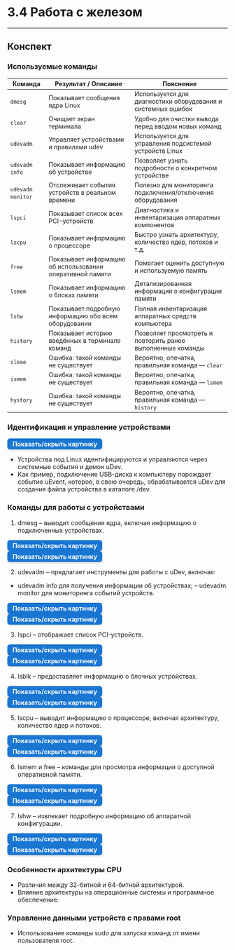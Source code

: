# 3.4 Работа с железом

---

## Конспект

### Используемые команды

| Команда           | Результат / Описание                                      | Пояснение                                                    |
|-------------------|-----------------------------------------------------------|--------------------------------------------------------------|
| `dmesg`           | Показывает сообщения ядра Linux                           | Используется для диагностики оборудования и системных ошибок |
| `clear`           | Очищает экран терминала                                   | Удобно для очистки вывода перед вводом новых команд          |
| `udevadm`         | Управляет устройствами и правилами udev                   | Используется для управления подсистемой устройств Linux      |
| `udevadm info`    | Показывает информацию об устройстве                       | Позволяет узнать подробности о конкретном устройстве         |
| `udevadm monitor` | Отслеживает события устройств в реальном времени          | Полезно для мониторинга подключения/отключения оборудования  |
| `lspci`           | Показывает список всех PCI-устройств                      | Диагностика и инвентаризация аппаратных компонентов          |
| `lscpu`           | Показывает информацию о процессоре                        | Быстро узнать архитектуру, количество ядер, потоков и т.д.   |
| `free`            | Показывает информацию об использовании оперативной памяти | Помогает оценить доступную и используемую память             |
| `lsmem`           | Показывает информацию о блоках памяти                     | Детализированная информация о конфигурации памяти            |
| `lshw`            | Показывает подробную информацию обо всем оборудовании     | Полная инвентаризация аппаратных средств компьютера          |
| `history`         | Показывает историю введённых в терминале команд           | Позволяет просмотреть и повторить ранее выполненные команды  |
| `cleae`           | Ошибка: такой команды не существует                       | Вероятно, опечатка, правильная команда — `clear`             |
| `ismem`           | Ошибка: такой команды не существует                       | Вероятно, опечатка, правильная команда — `lsmem`             |
| `hystory`         | Ошибка: такой команды не существует                       | Вероятно, опечатка, правильная команда — `history`           |

### Идентификация и управление устройствами

<details> <summary style=" 
          display: inline-block; 
          padding: 4px 12px; 
          background-color: #1976d2; 
          color: white; font-weight: bold; border-radius: 6px; 
          cursor: pointer; box-shadow: 0 2px 4px rgba(0,0,0,0.15); 
          transition: background-color 0.3s; font-size: 14px; 
          margin: 0 auto; text-align: center;" 
          onmouseover="this.style.backgroundColor='#1565c0'" 
          onmouseout="this.style.backgroundColor='#1976d2'" > 
          Показать/скрыть картинку </summary> <div style="text-align: center; margin-top: 10px;"> 
          <img src="/3%20%20Структура%20Linux/hardware7.png" alt="Dbeaver" style="display: block; 
          margin: 0 auto; max-width: 90%; height: auto;"> </div> 
</details>

- Устройства под Linux идентифицируются и управляются через системные события и демон uDev.
- Как пример, подключение USB-диска к компьютеру порождает событие uEvent, которое, в свою очередь, обрабатывается uDev
  для создания файла устройства в каталоге /dev.

### Команды для работы с устройствами

1. dmesg – выводит сообщения ядра, включая информацию о подключенных устройствах.

<details> <summary style=" 
          display: inline-block; 
          padding: 4px 12px; 
          background-color: #1976d2; 
          color: white; font-weight: bold; border-radius: 6px; 
          cursor: pointer; box-shadow: 0 2px 4px rgba(0,0,0,0.15); 
          transition: background-color 0.3s; font-size: 14px; 
          margin: 0 auto; text-align: center;" 
          onmouseover="this.style.backgroundColor='#1565c0'" 
          onmouseout="this.style.backgroundColor='#1976d2'" > 
          Показать/скрыть картинку </summary> <div style="text-align: center; margin-top: 10px;"> 
          <img src="/3%20%20Структура%20Linux/hardware1.png" alt="Dbeaver" style="display: block; 
          margin: 0 auto; max-width: 90%; height: auto;"> </div> 
</details>

<details> <summary style=" 
          display: inline-block; 
          padding: 4px 12px; 
          background-color: #1976d2; 
          color: white; font-weight: bold; border-radius: 6px; 
          cursor: pointer; box-shadow: 0 2px 4px rgba(0,0,0,0.15); 
          transition: background-color 0.3s; font-size: 14px; 
          margin: 0 auto; text-align: center;" 
          onmouseover="this.style.backgroundColor='#1565c0'" 
          onmouseout="this.style.backgroundColor='#1976d2'" > 
          Показать/скрыть картинку </summary> <div style="text-align: center; margin-top: 10px;"> 
          <img src="/3%20%20Структура%20Linux/hardware8.png" alt="Dbeaver" style="display: block; 
          margin: 0 auto; max-width: 90%; height: auto;"> </div> 
</details>

2. udevadm – предлагает инструменты для работы с uDev, включая:

- udevadm info для получения информации об устройствах; – udevadm monitor для мониторинга событий устройств.

<details> <summary style=" 
          display: inline-block; 
          padding: 4px 12px; 
          background-color: #1976d2; 
          color: white; font-weight: bold; border-radius: 6px; 
          cursor: pointer; box-shadow: 0 2px 4px rgba(0,0,0,0.15); 
          transition: background-color 0.3s; font-size: 14px; 
          margin: 0 auto; text-align: center;" 
          onmouseover="this.style.backgroundColor='#1565c0'" 
          onmouseout="this.style.backgroundColor='#1976d2'" > 
          Показать/скрыть картинку </summary> <div style="text-align: center; margin-top: 10px;"> 
          <img src="/3%20%20Структура%20Linux/hardware8.png" alt="Dbeaver" style="display: block; 
          margin: 0 auto; max-width: 90%; height: auto;"> </div> 
</details>
<details> <summary style=" 
          display: inline-block; 
          padding: 4px 12px; 
          background-color: #1976d2; 
          color: white; font-weight: bold; border-radius: 6px; 
          cursor: pointer; box-shadow: 0 2px 4px rgba(0,0,0,0.15); 
          transition: background-color 0.3s; font-size: 14px; 
          margin: 0 auto; text-align: center;" 
          onmouseover="this.style.backgroundColor='#1565c0'" 
          onmouseout="this.style.backgroundColor='#1976d2'" > 
          Показать/скрыть картинку </summary> <div style="text-align: center; margin-top: 10px;"> 
          <img src="/3%20%20Структура%20Linux/hardware2.png" alt="Dbeaver" style="display: block; 
          margin: 0 auto; max-width: 90%; height: auto;"> </div> 
</details>

3. lspci – отображает список PCI-устройств.

<details> <summary style=" 
          display: inline-block; 
          padding: 4px 12px; 
          background-color: #1976d2; 
          color: white; font-weight: bold; border-radius: 6px; 
          cursor: pointer; box-shadow: 0 2px 4px rgba(0,0,0,0.15); 
          transition: background-color 0.3s; font-size: 14px; 
          margin: 0 auto; text-align: center;" 
          onmouseover="this.style.backgroundColor='#1565c0'" 
          onmouseout="this.style.backgroundColor='#1976d2'" > 
          Показать/скрыть картинку </summary> <div style="text-align: center; margin-top: 10px;"> 
          <img src="/3%20%20Структура%20Linux/hardware9.png" alt="Dbeaver" style="display: block; 
          margin: 0 auto; max-width: 90%; height: auto;"> </div> 
</details>
<details> <summary style=" 
          display: inline-block; 
          padding: 4px 12px; 
          background-color: #1976d2; 
          color: white; font-weight: bold; border-radius: 6px; 
          cursor: pointer; box-shadow: 0 2px 4px rgba(0,0,0,0.15); 
          transition: background-color 0.3s; font-size: 14px; 
          margin: 0 auto; text-align: center;" 
          onmouseover="this.style.backgroundColor='#1565c0'" 
          onmouseout="this.style.backgroundColor='#1976d2'" > 
          Показать/скрыть картинку </summary> <div style="text-align: center; margin-top: 10px;"> 
          <img src="/3%20%20Структура%20Linux/hardware3.png" alt="Dbeaver" style="display: block; 
          margin: 0 auto; max-width: 90%; height: auto;"> </div> 
</details>

4. lsblk – предоставляет информацию о блочных устройствах.

<details> <summary style=" 
          display: inline-block; 
          padding: 4px 12px; 
          background-color: #1976d2; 
          color: white; font-weight: bold; border-radius: 6px; 
          cursor: pointer; box-shadow: 0 2px 4px rgba(0,0,0,0.15); 
          transition: background-color 0.3s; font-size: 14px; 
          margin: 0 auto; text-align: center;" 
          onmouseover="this.style.backgroundColor='#1565c0'" 
          onmouseout="this.style.backgroundColor='#1976d2'" > 
          Показать/скрыть картинку </summary> <div style="text-align: center; margin-top: 10px;"> 
          <img src="/3%20%20Структура%20Linux/hardware10.png" alt="Dbeaver" style="display: block; 
          margin: 0 auto; max-width: 90%; height: auto;"> </div> 
</details>

<details> <summary style=" 
          display: inline-block; 
          padding: 4px 12px; 
          background-color: #1976d2; 
          color: white; font-weight: bold; border-radius: 6px; 
          cursor: pointer; box-shadow: 0 2px 4px rgba(0,0,0,0.15); 
          transition: background-color 0.3s; font-size: 14px; 
          margin: 0 auto; text-align: center;" 
          onmouseover="this.style.backgroundColor='#1565c0'" 
          onmouseout="this.style.backgroundColor='#1976d2'" > 
          Показать/скрыть картинку </summary> <div style="text-align: center; margin-top: 10px;"> 
          <img src="/3%20%20Структура%20Linux/hardware4.png" alt="Dbeaver" style="display: block; 
          margin: 0 auto; max-width: 90%; height: auto;"> </div> 
</details>

5. lscpu – выводит информацию о процессоре, включая архитектуру, количество ядер и потоков.

<details> <summary style=" 
          display: inline-block; 
          padding: 4px 12px; 
          background-color: #1976d2; 
          color: white; font-weight: bold; border-radius: 6px; 
          cursor: pointer; box-shadow: 0 2px 4px rgba(0,0,0,0.15); 
          transition: background-color 0.3s; font-size: 14px; 
          margin: 0 auto; text-align: center;" 
          onmouseover="this.style.backgroundColor='#1565c0'" 
          onmouseout="this.style.backgroundColor='#1976d2'" > 
          Показать/скрыть картинку </summary> <div style="text-align: center; margin-top: 10px;"> 
          <img src="/3%20%20Структура%20Linux/hardware11.png" alt="Dbeaver" style="display: block; 
          margin: 0 auto; max-width: 90%; height: auto;"> </div> 
</details>

<details> <summary style=" 
          display: inline-block; 
          padding: 4px 12px; 
          background-color: #1976d2; 
          color: white; font-weight: bold; border-radius: 6px; 
          cursor: pointer; box-shadow: 0 2px 4px rgba(0,0,0,0.15); 
          transition: background-color 0.3s; font-size: 14px; 
          margin: 0 auto; text-align: center;" 
          onmouseover="this.style.backgroundColor='#1565c0'" 
          onmouseout="this.style.backgroundColor='#1976d2'" > 
          Показать/скрыть картинку </summary> <div style="text-align: center; margin-top: 10px;"> 
          <img src="/3%20%20Структура%20Linux/hardware4.png" alt="Dbeaver" style="display: block; 
          margin: 0 auto; max-width: 90%; height: auto;"> </div> 
</details>

6. lsmem и free – команды для просмотра информации о доступной оперативной памяти.

<details> <summary style=" 
          display: inline-block; 
          padding: 4px 12px; 
          background-color: #1976d2; 
          color: white; font-weight: bold; border-radius: 6px; 
          cursor: pointer; box-shadow: 0 2px 4px rgba(0,0,0,0.15); 
          transition: background-color 0.3s; font-size: 14px; 
          margin: 0 auto; text-align: center;" 
          onmouseover="this.style.backgroundColor='#1565c0'" 
          onmouseout="this.style.backgroundColor='#1976d2'" > 
          Показать/скрыть картинку </summary> <div style="text-align: center; margin-top: 10px;"> 
          <img src="/3%20%20Структура%20Linux/hardware12.png" alt="Dbeaver" style="display: block; 
          margin: 0 auto; max-width: 90%; height: auto;"> </div> 
</details>

<details> <summary style=" 
          display: inline-block; 
          padding: 4px 12px; 
          background-color: #1976d2; 
          color: white; font-weight: bold; border-radius: 6px; 
          cursor: pointer; box-shadow: 0 2px 4px rgba(0,0,0,0.15); 
          transition: background-color 0.3s; font-size: 14px; 
          margin: 0 auto; text-align: center;" 
          onmouseover="this.style.backgroundColor='#1565c0'" 
          onmouseout="this.style.backgroundColor='#1976d2'" > 
          Показать/скрыть картинку </summary> <div style="text-align: center; margin-top: 10px;"> 
          <img src="/3%20%20Структура%20Linux/hardware5.png" alt="Dbeaver" style="display: block; 
          margin: 0 auto; max-width: 90%; height: auto;"> </div> 
</details>

7. lshw – извлекает подробную информацию об аппаратной конфигурации.

<details> <summary style=" 
          display: inline-block; 
          padding: 4px 12px; 
          background-color: #1976d2; 
          color: white; font-weight: bold; border-radius: 6px; 
          cursor: pointer; box-shadow: 0 2px 4px rgba(0,0,0,0.15); 
          transition: background-color 0.3s; font-size: 14px; 
          margin: 0 auto; text-align: center;" 
          onmouseover="this.style.backgroundColor='#1565c0'" 
          onmouseout="this.style.backgroundColor='#1976d2'" > 
          Показать/скрыть картинку </summary> <div style="text-align: center; margin-top: 10px;"> 
          <img src="/3%20%20Структура%20Linux/hardware13.png" alt="Dbeaver" style="display: block; 
          margin: 0 auto; max-width: 90%; height: auto;"> </div> 
</details>

<details> <summary style=" 
          display: inline-block; 
          padding: 4px 12px; 
          background-color: #1976d2; 
          color: white; font-weight: bold; border-radius: 6px; 
          cursor: pointer; box-shadow: 0 2px 4px rgba(0,0,0,0.15); 
          transition: background-color 0.3s; font-size: 14px; 
          margin: 0 auto; text-align: center;" 
          onmouseover="this.style.backgroundColor='#1565c0'" 
          onmouseout="this.style.backgroundColor='#1976d2'" > 
          Показать/скрыть картинку </summary> <div style="text-align: center; margin-top: 10px;"> 
          <img src="/3%20%20Структура%20Linux/hardware6.png" alt="Dbeaver" style="display: block; 
          margin: 0 auto; max-width: 90%; height: auto;"> </div> 
</details>

### Особенности архитектуры CPU

- Различия между 32-битной и 64-битной архитектурой.
- Влияние архитектуры на операционные системы и программное обеспечение.

### Управление данными устройств с правами root

- Использование команды sudo для запуска команд от имени пользователя root.